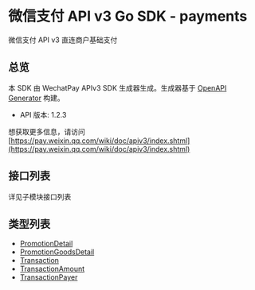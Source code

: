 # 微信支付 API v3 Go SDK - payments

微信支付 API v3 直连商户基础支付

## 总览
本 SDK 由 WechatPay APIv3 SDK 生成器生成。生成器基于 [OpenAPI Generator](https://openapi-generator.tech) 构建。

- API 版本: 1.2.3

想获取更多信息，请访问 [https://pay.weixin.qq.com/wiki/doc/apiv3/index.shtml](https://pay.weixin.qq.com/wiki/doc/apiv3/index.shtml)

## 接口列表

详见子模块接口列表


## 类型列表

 - [PromotionDetail](PromotionDetail.md)
 - [PromotionGoodsDetail](PromotionGoodsDetail.md)
 - [Transaction](Transaction.md)
 - [TransactionAmount](TransactionAmount.md)
 - [TransactionPayer](TransactionPayer.md)

